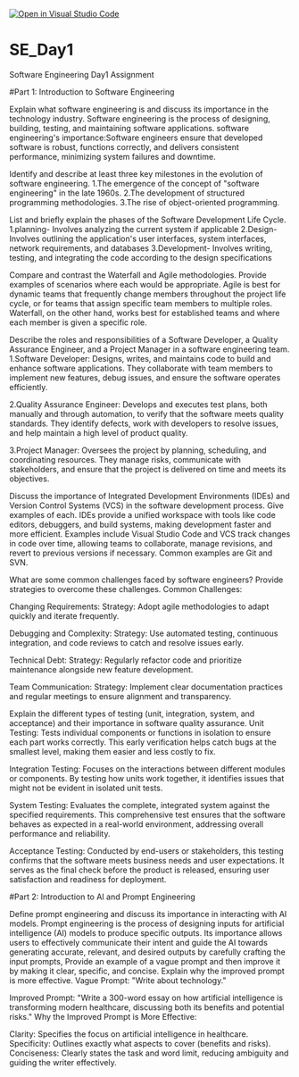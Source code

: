 [![Open in Visual Studio Code](https://classroom.github.com/assets/open-in-vscode-2e0aaae1b6195c2367325f4f02e2d04e9abb55f0b24a779b69b11b9e10269abc.svg)](https://classroom.github.com/online_ide?assignment_repo_id=18389217&assignment_repo_type=AssignmentRepo)
# SE_Day1
Software Engineering Day1 Assignment

#Part 1: Introduction to Software Engineering

Explain what software engineering is and discuss its importance in the technology industry.
Software engineering is the process of designing, building, testing, and maintaining software applications.
software engineering's importance:Software engineers ensure that developed software is robust, functions correctly, and delivers consistent performance, minimizing system failures and downtime. 

Identify and describe at least three key milestones in the evolution of software engineering.
1.The emergence of the concept of "software engineering" in the late 1960s.
2.The development of structured programming methodologies.
3.The rise of object-oriented programming.

List and briefly explain the phases of the Software Development Life Cycle.
1.planning- Involves analyzing the current system if applicable
2.Design- Involves outlining the application's user interfaces, system interfaces, network requirements, and databases 
3.Development- Involves writing, testing, and integrating the code according to the design specifications

Compare and contrast the Waterfall and Agile methodologies. Provide examples of scenarios where each would be appropriate.
Agile is best for dynamic teams that frequently change members throughout the project life cycle, or for teams that assign specific team members to multiple roles. Waterfall, on the other hand, works best for established teams and where each member is given a specific role.

Describe the roles and responsibilities of a Software Developer, a Quality Assurance Engineer, and a Project Manager in a software engineering team.
1.Software Developer:
Designs, writes, and maintains code to build and enhance software applications. They collaborate with team members to implement new features, debug issues, and ensure the software operates efficiently.

2.Quality Assurance Engineer:
Develops and executes test plans, both manually and through automation, to verify that the software meets quality standards. They identify defects, work with developers to resolve issues, and help maintain a high level of product quality.

3.Project Manager:
Oversees the project by planning, scheduling, and coordinating resources. They manage risks, communicate with stakeholders, and ensure that the project is delivered on time and meets its objectives.

Discuss the importance of Integrated Development Environments (IDEs) and Version Control Systems (VCS) in the software development process. Give examples of each.
IDEs provide a unified workspace with tools like code editors, debuggers, and build systems, making development faster and more efficient. Examples include Visual Studio Code and 
VCS track changes in code over time, allowing teams to collaborate, manage revisions, and revert to previous versions if necessary. Common examples are Git and SVN.

What are some common challenges faced by software engineers? Provide strategies to overcome these challenges.
Common Challenges:

Changing Requirements:
Strategy: Adopt agile methodologies to adapt quickly and iterate frequently.

Debugging and Complexity:
Strategy: Use automated testing, continuous integration, and code reviews to catch and resolve issues early.

Technical Debt:
Strategy: Regularly refactor code and prioritize maintenance alongside new feature development.

Team Communication:
Strategy: Implement clear documentation practices and regular meetings to ensure alignment and transparency.

Explain the different types of testing (unit, integration, system, and acceptance) and their importance in software quality assurance.
Unit Testing:
Tests individual components or functions in isolation to ensure each part works correctly. This early verification helps catch bugs at the smallest level, making them easier and less costly to fix.

Integration Testing:
Focuses on the interactions between different modules or components. By testing how units work together, it identifies issues that might not be evident in isolated unit tests.

System Testing:
Evaluates the complete, integrated system against the specified requirements. This comprehensive test ensures that the software behaves as expected in a real-world environment, addressing overall performance and reliability.

Acceptance Testing:
Conducted by end-users or stakeholders, this testing confirms that the software meets business needs and user expectations. It serves as the final check before the product is released, ensuring user satisfaction and readiness for deployment.

#Part 2: Introduction to AI and Prompt Engineering


Define prompt engineering and discuss its importance in interacting with AI models.
Prompt engineering is the process of designing inputs for artificial intelligence (AI) models to produce specific outputs.
Its importance allows users to effectively communicate their intent and guide the AI towards generating accurate, relevant, and desired outputs by carefully crafting the input prompts,
Provide an example of a vague prompt and then improve it by making it clear, specific, and concise. Explain why the improved prompt is more effective.
Vague Prompt:
"Write about technology."

Improved Prompt:
"Write a 300-word essay on how artificial intelligence is transforming modern healthcare, discussing both its benefits and potential risks."
Why the Improved Prompt is More Effective:

Clarity: Specifies the focus on artificial intelligence in healthcare.
Specificity: Outlines exactly what aspects to cover (benefits and risks).
Conciseness: Clearly states the task and word limit, reducing ambiguity and guiding the writer effectively.
